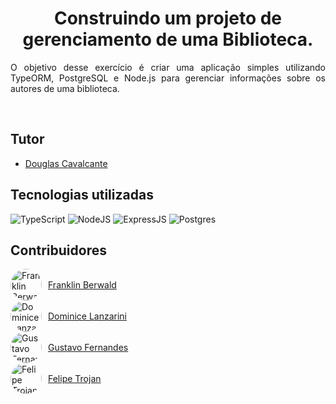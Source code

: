 <h1 align="center">
  Construindo um projeto de gerenciamento de uma Biblioteca.
</h1>

<p align="justify">O objetivo desse exercício é criar uma aplicação simples utilizando TypeORM, PostgreSQL e Node.js para gerenciar informações sobre os autores de uma biblioteca.  </p> 


<br/>

## Tutor

- [Douglas Cavalcante](https://github.com/douglas-cavalcante)

##  Tecnologias utilizadas
![TypeScript](https://img.shields.io/badge/typescript-%23007ACC.svg?style=for-the-badge&logo=typescript&logoColor=white)
![NodeJS](https://img.shields.io/badge/node.js-6DA55F?style=for-the-badge&logo=node.js&logoColor=white)
![ExpressJS](https://img.shields.io/badge/Express%20js-000000?style=for-the-badge&logo=express&logoColor=white)
![Postgres](https://img.shields.io/badge/postgres-%23316192.svg?style=for-the-badge&logo=postgresql&logoColor=white)

##  Contribuidores

<ul style="list-style: none; padding: 0;">
  <li>
    <a href="https://github.com/frankberwald" style="display: flex; align-items: center; gap: 10px;">
      <img src="https://avatars.githubusercontent.com/u/127545990?v=4" alt="Franklin Berwald" style="width: 50px; height: 50px; border-radius: 50%;"> 
      Franklin Berwald
    </a>
  </li>
  <li>
    <a href="https://github.com/DominiceLanzarini" style="display: flex; align-items: center; gap: 10px;">
      <img src="https://avatars.githubusercontent.com/u/175992376?v=4" alt="Dominice Lanzarini" style="width: 50px; height: 50px; border-radius: 50%;">
      Dominice Lanzarini
    </a>
  </li>
  <li>
    <a href="https://github.com/Gusstavosf" style="display: flex; align-items: center; gap: 10px;">
      <img src="https://avatars.githubusercontent.com/u/102191561?v=4" alt="Gustavo Fernandes" style="width: 50px; height: 50px; border-radius: 50%;">
      Gustavo Fernandes
    </a>
  </li>
  <li>
    <a href="https://github.com/fetrojan" style="display: flex; align-items: center; gap: 10px;">
      <img src="https://avatars.githubusercontent.com/u/97450797?v=4" alt="Felipe Trojan" style="width: 50px; height: 50px; border-radius: 50%;">
      Felipe Trojan
    </a>
  </li>
</ul>

